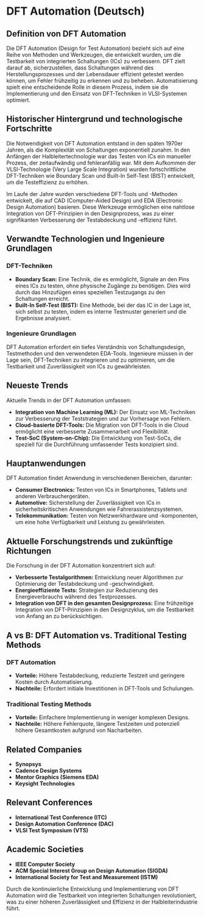 # DFT Automation (Deutsch)

## Definition von DFT Automation
Die DFT Automation (Design for Test Automation) bezieht sich auf eine Reihe von Methoden und Werkzeugen, die entwickelt wurden, um die Testbarkeit von integrierten Schaltungen (ICs) zu verbessern. DFT zielt darauf ab, sicherzustellen, dass Schaltungen während des Herstellungsprozesses und der Lebensdauer effizient getestet werden können, um Fehler frühzeitig zu erkennen und zu beheben. Automatisierung spielt eine entscheidende Rolle in diesem Prozess, indem sie die Implementierung und den Einsatz von DFT-Techniken in VLSI-Systemen optimiert.

## Historischer Hintergrund und technologische Fortschritte
Die Notwendigkeit von DFT Automation entstand in den späten 1970er Jahren, als die Komplexität von Schaltungen exponentiell zunahm. In den Anfängen der Halbleitertechnologie war das Testen von ICs ein manueller Prozess, der zeitaufwändig und fehleranfällig war. Mit dem Aufkommen der VLSI-Technologie (Very Large Scale Integration) wurden fortschrittliche DFT-Techniken wie Boundary Scan und Built-In Self-Test (BIST) entwickelt, um die Testeffizienz zu erhöhen.

Im Laufe der Jahre wurden verschiedene DFT-Tools und -Methoden entwickelt, die auf CAD (Computer-Aided Design) und EDA (Electronic Design Automation) basieren. Diese Werkzeuge ermöglichen eine nahtlose Integration von DFT-Prinzipien in den Designprozess, was zu einer signifikanten Verbesserung der Testabdeckung und -effizienz führt.

## Verwandte Technologien und Ingenieure Grundlagen

### DFT-Techniken
- **Boundary Scan:** Eine Technik, die es ermöglicht, Signale an den Pins eines ICs zu testen, ohne physische Zugänge zu benötigen. Dies wird durch das Hinzufügen eines speziellen Testzugangs zu den Schaltungen erreicht.
- **Built-In Self-Test (BIST):** Eine Methode, bei der das IC in der Lage ist, sich selbst zu testen, indem es interne Testmuster generiert und die Ergebnisse analysiert.

### Ingenieure Grundlagen
DFT Automation erfordert ein tiefes Verständnis von Schaltungsdesign, Testmethoden und den verwendeten EDA-Tools. Ingenieure müssen in der Lage sein, DFT-Techniken zu integrieren und zu optimieren, um die Testbarkeit und Zuverlässigkeit von ICs zu gewährleisten.

## Neueste Trends
Aktuelle Trends in der DFT Automation umfassen:
- **Integration von Machine Learning (ML):** Der Einsatz von ML-Techniken zur Verbesserung der Teststrategien und zur Vorhersage von Fehlern.
- **Cloud-basierte DFT-Tools:** Die Migration von DFT-Tools in die Cloud ermöglicht eine verbesserte Zusammenarbeit und Flexibilität.
- **Test-SoC (System-on-Chip):** Die Entwicklung von Test-SoCs, die speziell für die Durchführung umfassender Tests konzipiert sind.

## Hauptanwendungen
DFT Automation findet Anwendung in verschiedenen Bereichen, darunter:
- **Consumer Electronics:** Testen von ICs in Smartphones, Tablets und anderen Verbrauchergeräten.
- **Automotive:** Sicherstellung der Zuverlässigkeit von ICs in sicherheitskritischen Anwendungen wie Fahrerassistenzsystemen.
- **Telekommunikation:** Testen von Netzwerkhardware und -komponenten, um eine hohe Verfügbarkeit und Leistung zu gewährleisten.

## Aktuelle Forschungstrends und zukünftige Richtungen
Die Forschung in der DFT Automation konzentriert sich auf:
- **Verbesserte Testalgorithmen:** Entwicklung neuer Algorithmen zur Optimierung der Testabdeckung und -geschwindigkeit.
- **Energieeffiziente Tests:** Strategien zur Reduzierung des Energieverbrauchs während des Testprozesses.
- **Integration von DFT in den gesamten Designprozess:** Eine frühzeitige Integration von DFT-Prinzipien in den Designzyklus, um die Testbarkeit von Anfang an zu berücksichtigen.

## A vs B: DFT Automation vs. Traditional Testing Methods
### DFT Automation
- **Vorteile:** Höhere Testabdeckung, reduzierte Testzeit und geringere Kosten durch Automatisierung.
- **Nachteile:** Erfordert initiale Investitionen in DFT-Tools und Schulungen.

### Traditional Testing Methods
- **Vorteile:** Einfachere Implementierung in weniger komplexen Designs.
- **Nachteile:** Höhere Fehlerquote, längere Testzeiten und potenziell höhere Gesamtkosten aufgrund von Nacharbeiten.

## Related Companies
- **Synopsys**
- **Cadence Design Systems**
- **Mentor Graphics (Siemens EDA)**
- **Keysight Technologies**

## Relevant Conferences
- **International Test Conference (ITC)**
- **Design Automation Conference (DAC)**
- **VLSI Test Symposium (VTS)**

## Academic Societies
- **IEEE Computer Society**
- **ACM Special Interest Group on Design Automation (SIGDA)**
- **International Society for Test and Measurement (ISTM)**

Durch die kontinuierliche Entwicklung und Implementierung von DFT Automation wird die Testbarkeit von integrierten Schaltungen revolutioniert, was zu einer höheren Zuverlässigkeit und Effizienz in der Halbleiterindustrie führt.